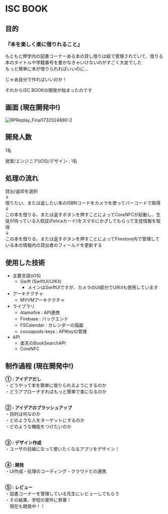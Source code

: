 # ISC BOOK

## 目的
### 『本を楽しく楽に借りれること』

もともと弊学内の図書コーナーある本の貸し借りは紙で管理されていて、借りる本のタイトルや学籍番号を書かなきゃいけないのがすごく大変でした<br>
もっと簡単に本が借りられればいいのに...<br>

じゃあ自分で作ればいいのか！<br>

それからISC BOOKの開発が始まったのです


## 画面 (現在開発中!)

![RPReplay_Final1732024880-2](https://github.com/user-attachments/assets/6f7c1d15-c58c-4512-b0ed-ecb14ee579c0)



## 開発人数
1名

発案/エンジニア(iOS)/デザイン : 1名<br>

## 処理の流れ

貸出/返却を選択<br>
    ↓<br>
借りたい、または返したい本のISBNコードをカメラを使ってバーコードで取得<br>
    ↓<br>
この本を借りる、または返すボタンを押すことによってCoreNFCが起動し、生徒が持っている入校証(Felicaカード)をスマホにかざしてもらって生徒情報を取得<br>
    ↓<br>
この本を借りる、または返すボタンを押すことによってFirestore内で管理している本の情報内の貸出者のフィールドを更新する<br>

## 使用した技術

- 主要言語(iOS)
    - Swift (SwiftUI/UIKit)
        - メインはSwiftUIですが、カメラのUI部分でUIKitも使用しています
- アーキテクチャ
    - MVVMアーキテクチャ
- ライブラリ
    - Alamofire : API連携
    - Firebase : バックエンド
    - FSCalendar : カレンダーの描画
    - cocoapods-keys : APIKeyの管理
- API
    - 楽天のBookSearchAPI
    - CoreNFC

## 制作過程 (現在開発中!)

**① : アイデアだし**<br>
    ・どうやって本を簡単に借りられるようにするのか<br>
    ・どうアプローチすればもっと簡単で楽になるのか<br><br>

**② : アイデアのブラッシュアップ**<br>
    ・目的は何なのか<br>
    ・どのような人をターゲットにするのか<br>
    ・どのような機能をつけたいのか<br><br>

**③ : デザイン作成**<br>
    ・ユーザの目線になって使いたくなるアプリをデザイン！<br><br>

**④ : 開発**<br>
    ・UI作成・処理のコーディング・クラウドとの連携<br><br>

**⑤ : レビュー**<br>
    ・図書コーナーを管理している先生にレビューしてもらう<br>
    ・その結果、学校の案件に昇華！<br>
    　現在も開発中！！<br>
